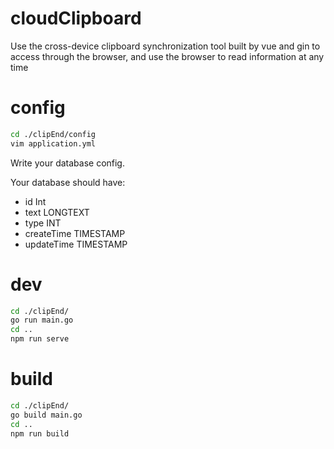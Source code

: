 # cloudClipboard
 Use the cross-device clipboard synchronization tool built by vue and gin to access through the browser, and use the browser to read information at any time


# config


```bash
cd ./clipEnd/config
vim application.yml
```

Write your database config.

Your database should have:
*  id Int
*  text LONGTEXT
*  type INT
*  createTime TIMESTAMP
*  updateTime TIMESTAMP


# dev

```bash
cd ./clipEnd/
go run main.go
cd ..
npm run serve
```

# build
```bash
cd ./clipEnd/
go build main.go
cd ..
npm run build
```